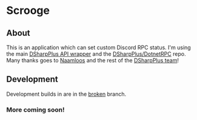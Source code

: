 # Scrooge

## About
This is an application which can set custom Discord RPC status. I'm using the main [DSharpPlus API wrapper](https://dsharpplus.github.io/index.html) and the [DSharpPlus/DotnetRPC](https://github.com/DSharpPlus/DotnetRPC) repo. Many thanks goes to [Naamloos](https://github.com/Naamloos) and the rest of the [DSharpPlus team](https://github.com/DSharpPlus)!

## Development
Development builds in are in the [broken](https://github.com/MechaDragonX/ScroogeDesktop/tree/broken) branch.

### More coming soon!